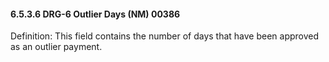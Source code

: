 #### 6.5.3.6 DRG-6 Outlier Days (NM) 00386

Definition: This field contains the number of days that have been approved as an outlier payment.

